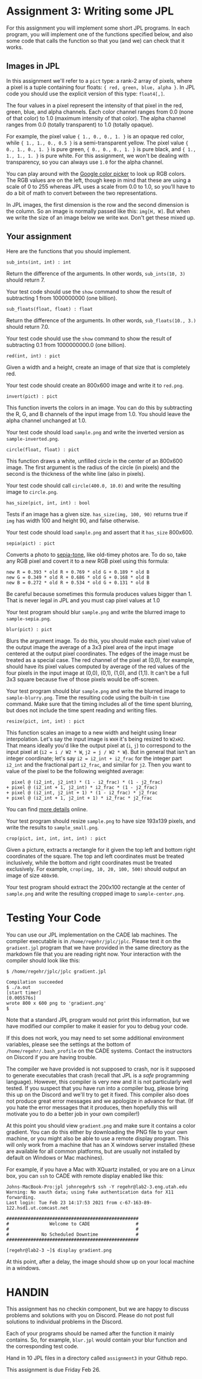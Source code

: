 # Assignment 3: Writing some JPL

For this assignment you will implement some short JPL programs. In
each program, you will implement one of the functions specified below,
and also some code that calls the function so that you (and we) can
check that it works.

## Images in JPL

In this assignment we'll refer to a `pict` type: a rank-2 array of
pixels, where a pixel is a tuple containing four floats: `{ red,
green, blue, alpha }`. In JPL code you should use the explicit
version of this type: `float4[,]`.

The four values in a pixel represent the intensity of that pixel in
the red, green, blue, and alpha channels. Each color channel ranges
from 0.0 (none of that color) to 1.0 (maximum intensity of that
color). The alpha channel ranges from 0.0 (totally transparent) to 1.0
(totally opaque).

For example, the pixel value `{ 1., 0., 0., 1. }` is an opaque red
color, while `{ 1., 1., 0., 0.5 }` is a semi-transparent yellow. The
pixel value `{ 0., 1., 0., 1. }` is pure green, `{ 0., 0., 0., 1. }`
is pure black, and `{ 1., 1., 1., 1. }` is pure white. For this
assignment, we won't be dealing with transparency, so you can always
use `1.0` for the alpha channel.

You can play around with the [Google color picker][color-picker] to
look up RGB colors. The RGB values are on the left, though keep in
mind that these are using a scale of 0 to 255 whereas JPL uses a scale
from 0.0 to 1.0, so you'll have to do a bit of math to convert between
the two representations.

[color-picker]: https://www.google.com/search?q=color+picker

In JPL images, the first dimension is the row and the second dimension
is the column. So an image is normally passed like this: `img[H, W]`.
But when we write the size of an image below we write `WxH`. Don't get
these mixed up.

## Your assignment

Here are the functions that you should implement.

    sub_ints(int, int) : int

Return the difference of the arguments. In other words, `sub_ints(10,
3)` should return 7.

Your test code should use the `show` command to show the result of
subtracting 1 from 1000000000 (one billion).

    sub_floats(float, float) : float

Return the difference of the arguments. In other words,
`sub_floats(10., 3.)` should return 7.0.

Your test code should use the `show` command to show the result of
subtracting 0.1 from 1000000000.0 (one billion).

    red(int, int) : pict

Given a width and a height, create an image of that size that is
completely red.

Your test code should create an 800x600 image and write it to
`red.png`.

    invert(pict) : pict

This function inverts the colors in an image. You can do this by
subtracting the R, G, and B channels of the input image from 1.0. You
should leave the alpha channel unchanged at 1.0.

Your test code should load `sample.png` and write the inverted version
as `sample-inverted.png`.

    circle(float, float) : pict

This function draws a white, unfilled circle in the center of an
800x600 image. The first argument is the radius of the circle (in
pixels) and the second is the thickness of the white line (also in
pixels).

Your test code should call `circle(400.0, 10.0)` and write the
resulting image to `circle.png`.

    has_size(pict, int, int) : bool

Tests if an image has a given size. `has_size(img, 100, 90)` returns
true if `img` has width 100 and height 90, and false otherwise.

Your test code should load `sample.png` and assert that it `has_size`
800x600.

    sepia(pict) : pict

Converts a photo to [sepia-tone][sepia], like old-timey photos are. To
do so, take any RGB pixel and covert it to a new RGB pixel using this
formula:

    new R = 0.393 * old R + 0.769 * old G + 0.189 * old B
    new G = 0.349 * old R + 0.686 * old G + 0.168 * old B
    new B = 0.272 * old R + 0.534 * old G + 0.131 * old B

Be careful because sometimes this formula produces values bigger
than 1. That is never legal in JPL and you must cap pixel values at 1.0

Your test program should blur `sample.png` and write the blurred image
to `sample-sepia.png`.

[sepia]: https://www.google.com/search?q=sepia+tone&tbm=isch

    blur(pict) : pict

Blurs the argument image. To do this, you should make each pixel value
of the output image the average of a 3x3 pixel area of the input image
centered at the output pixel coordinates. The edges of the image must
be treated as a special case. The red channel of the pixel at (0,0),
for example, should have its pixel values computed by average of the
red values of the four pixels in the input image at (0,0), (0,1),
(1,0), and (1,1). It can't be a full 3x3 square because five of those
pixels would be off-screen.

Your test program should blur `sample.png` and write the blurred image
to `sample-blurry.png`. Time the resulting code using the built-in
`time` command. Make sure that the timing includes all of the time
spent blurring, but does not include the time spent reading and
writing files.

    resize(pict, int, int) : pict

This function scales an image to a new width and height using linear
interpolation. Let's say the input image is `W`x`H` it's being resized
to `W2xH2`. That means ideally you'd like the output pixel at (`i`,
`j`) to correspond to the input pixel at (`i2 = i / W2 * W`, `j2 = j /
W2 * W`). But in general that isn't an integer coordinate; let's say
`i2 = i2_int + i2_frac` for the integer part `i2_int` and the
fractional part `i2_frac`, and similar for `j2`. Then you want to
value of the pixel to be the following weighted average:

      pixel @ (i2_int, j2_int) * (1 - i2_frac) * (1 - j2_frac)
    + pixel @ (i2_int + 1, j2_int) * i2_frac * (1 - j2_frac)
    + pixel @ (i2_int, j2_int + 1) * (1 - i2_frac) * j2_frac
    + pixel @ (i2_int + 1, j2_int + 1) * i2_frac * j2_frac

You can find [more details][bilin] online.

[bilin]: https://chao-ji.github.io/jekyll/update/2018/07/19/BilinearResize.html

Your test program should resize `sample.png` to have size 193x139
pixels, and write the results to `sample_small.png`.

    crop(pict, int, int, int, int) : pict

Given a picture, extracts a rectangle for it given the top left and
bottom right coordinates of the square. The top and left coordinates
must be treated inclusively, while the bottom and right coordinates
must be treated exclusively. For example, `crop(img, 10, 20, 100,
500)` should output an image of size `480x90`.

Your test program should extract the 200x100 rectangle at the center of
`sample.png` and write the resulting cropped image to
`sample-center.png`.

# Testing Your Code

You can use our JPL implementation on the CADE lab machines. The
compiler executable is in `/home/regehr/jplc/jplc`. Please test it on
the `gradient.jpl` program that we have provided in the same directory
as the markdown file that you are reading right now. Your interaction
with the compiler should look like this:

```
$ /home/regehr/jplc/jplc gradient.jpl 

Compilation succeeded
$ ./a.out 
[start timer]
[0.005576s]
wrote 800 x 600 png to 'gradient.png'
$ 
```

Note that a standard JPL program would not print this information, but
we have modified our compiler to make it easier for you to debug your
code.

If this does not work, you may need to set some additional environment
variables, please see the settings at the bottom of
`/home/regehr/.bash_profile` on the CADE systems. Contact the
instructors on Discord if you are having trouble.

The compiler we have provided is not supposed to crash, nor is it
supposed to generate executables that crash (recall that JPL is a
*safe* programming language). However, this compiler is very new and
it is not particularly well tested. If you suspect that you have run
into a compiler bug, please bring this up on the Discord and we'll try
to get it fixed. This compiler also does not produce great error
messages and we apologize in advance for that. (If you hate the error
messages that it produces, then hopefully this will motivate you to do
a better job in your own compiler!)

At this point you should view `gradient.png` and make sure it contains
a color gradient. You can do this either by downloading the PNG file
to your own machine, or you might also be able to use a remote display
program. This will only work from a machine that has an X windows
server installed (these are available for all common platforms, but
are usually not installed by default on Windows or Mac machines).

For example, if you have a Mac with XQuartz installed, or you are on a
Linux box, you can `ssh` to CADE with remote display enabled like this:

```
Johns-MacBook-Pro:jpl johnregehr$ ssh -Y regehr@lab2-3.eng.utah.edu
Warning: No xauth data; using fake authentication data for X11 forwarding.
Last login: Tue Feb 23 14:17:53 2021 from c-67-163-89-122.hsd1.ut.comcast.net

#################################################
#               Welcome to CADE                 #
#                                               #
#            No Scheduled Downtime              #
#################################################

[regehr@lab2-3 ~]$ display gradient.png 
```

At this point, after a delay, the image should show up on your local
machine in a windows.

# HANDIN

This assignment has no checkin component, but we are happy to discuss
problems and solutions with you on Discord. Please do not post full
solutions to individual problems in the Discord.

Each of your programs should be named after the function it mainly
contains. So, for example, `blur.jpl` would contain your blur
function and the corresponding test code.

Hand in 10 JPL files in a directory called `assignment3` in your
Github repo.

This assignment is due Friday Feb 26.
